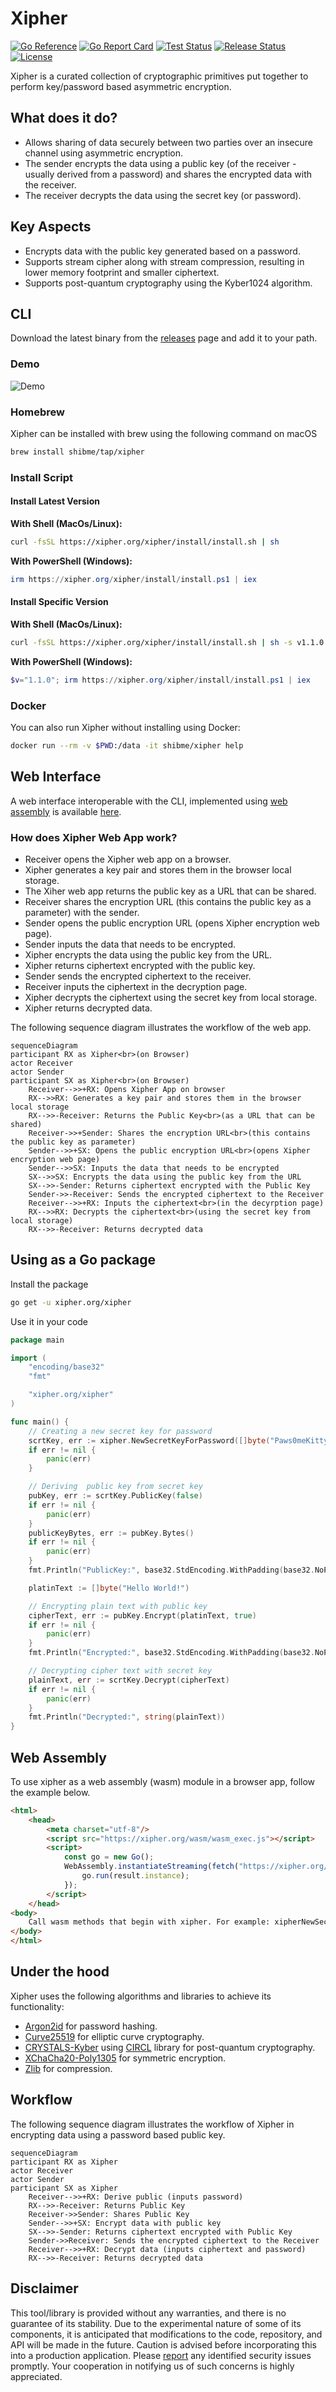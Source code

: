 # Xipher
[![Go Reference](https://pkg.go.dev/badge/xipher.org/xipher.svg)](https://pkg.go.dev/xipher.org/xipher)
[![Go Report Card](https://goreportcard.com/badge/xipher.org/xipher)](https://goreportcard.com/report/xipher.org/xipher)
[![Test Status](https://github.com/shibme/xipher/actions/workflows/test.yaml/badge.svg)](https://github.com/shibme/xipher/actions/workflows/test.yaml)
[![Release Status](https://github.com/shibme/xipher/actions/workflows/release.yaml/badge.svg)](https://github.com/shibme/xipher/actions/workflows/release.yaml)
[![License](https://img.shields.io/github/license/shibme/xipher)](https://github.com/shibme/xipher/blob/main/LICENSE)

Xipher is a curated collection of cryptographic primitives put together to perform key/password based asymmetric encryption.

## What does it do?
- Allows sharing of data securely between two parties over an insecure channel using asymmetric encryption.
- The sender encrypts the data using a public key (of the receiver - usually derived from a password) and shares the encrypted data with the receiver.
- The receiver decrypts the data using the secret key (or password).

## Key Aspects
- Encrypts data with the public key generated based on a password.
- Supports stream cipher along with stream compression, resulting in lower memory footprint and smaller ciphertext.
- Supports post-quantum cryptography using the Kyber1024 algorithm.

## CLI
Download the latest binary from the [releases](https://github.com/shibme/xipher/releases/latest) page and add it to your path.

### Demo
![Demo](https://xipher.org/demo.gif)

### Homebrew
Xipher can be installed with brew using the following command on macOS
```zsh
brew install shibme/tap/xipher
```

### Install Script

#### Install Latest Version
**With Shell (MacOs/Linux):**
```sh
curl -fsSL https://xipher.org/xipher/install/install.sh | sh
```
**With PowerShell (Windows):**
```powershell
irm https://xipher.org/xipher/install/install.ps1 | iex
```

#### Install Specific Version
**With Shell (MacOs/Linux):**
```sh
curl -fsSL https://xipher.org/xipher/install/install.sh | sh -s v1.1.0
```
**With PowerShell (Windows):**
```powershell
$v="1.1.0"; irm https://xipher.org/xipher/install/install.ps1 | iex
```

### Docker
You can also run Xipher without installing using Docker:
```zsh
docker run --rm -v $PWD:/data -it shibme/xipher help
```

## Web Interface
A web interface interoperable with the CLI, implemented using [web assembly](#web-assembly) is available [here](https://xipher.org).

### How does Xipher Web App work?
- Receiver opens the Xipher web app on a browser.
- Xipher generates a key pair and stores them in the browser local storage.
- The Xiher web app returns the public key as a URL that can be shared.
- Receiver shares the encryption URL (this contains the public key as a parameter) with the sender.
- Sender opens the public encryption URL (opens Xipher encryption web page).
- Sender inputs the data that needs to be encrypted.
- Xipher encrypts the data using the public key from the URL.
- Xipher returns ciphertext encrypted with the public key.
- Sender sends the encrypted ciphertext to the receiver.
- Receiver inputs the ciphertext in the decryption page.
- Xipher decrypts the ciphertext using the secret key from local storage.
- Xipher returns decrypted data.

The following sequence diagram illustrates the workflow of the web app.
```mermaid
sequenceDiagram
participant RX as Xipher<br>(on Browser)
actor Receiver
actor Sender
participant SX as Xipher<br>(on Browser)
    Receiver-->>+RX: Opens Xipher App on browser
    RX-->>RX: Generates a key pair and stores them in the browser local storage
    RX-->>-Receiver: Returns the Public Key<br>(as a URL that can be shared)
    Receiver->>+Sender: Shares the encryption URL<br>(this contains the public key as parameter)
    Sender-->>+SX: Opens the public encryption URL<br>(opens Xipher encryption web page)
    Sender-->>SX: Inputs the data that needs to be encrypted
    SX-->>SX: Encrypts the data using the public key from the URL
    SX-->>-Sender: Returns ciphertext encrypted with the Public Key
    Sender->>-Receiver: Sends the encrypted ciphertext to the Receiver
    Receiver-->>+RX: Inputs the ciphertext<br>(in the decyrption page)
    RX-->>RX: Decrypts the ciphertext<br>(using the secret key from local storage)
    RX-->>-Receiver: Returns decrypted data
```

## Using as a Go package
Install the package
```sh
go get -u xipher.org/xipher
```
Use it in your code
```go
package main

import (
	"encoding/base32"
	"fmt"

	"xipher.org/xipher"
)

func main() {
	// Creating a new secret key for password
	scrtKey, err := xipher.NewSecretKeyForPassword([]byte("Paws0meKittyKuwan!"))
	if err != nil {
		panic(err)
	}

	// Deriving  public key from secret key
	pubKey, err := scrtKey.PublicKey(false)
	if err != nil {
		panic(err)
	}
	publicKeyBytes, err := pubKey.Bytes()
	if err != nil {
		panic(err)
	}
	fmt.Println("PublicKey:", base32.StdEncoding.WithPadding(base32.NoPadding).EncodeToString(publicKeyBytes))

	platinText := []byte("Hello World!")

	// Encrypting plain text with public key
	cipherText, err := pubKey.Encrypt(platinText, true)
	if err != nil {
		panic(err)
	}
	fmt.Println("Encrypted:", base32.StdEncoding.WithPadding(base32.NoPadding).EncodeToString(cipherText))

	// Decrypting cipher text with secret key
	plainText, err := scrtKey.Decrypt(cipherText)
	if err != nil {
		panic(err)
	}
	fmt.Println("Decrypted:", string(plainText))
}
```

## Web Assembly
To use xipher as a web assembly (wasm) module in a browser app, follow the example below.
```html
<html>
	<head>
		<meta charset="utf-8"/>
		<script src="https://xipher.org/wasm/wasm_exec.js"></script>
		<script>
			const go = new Go();
			WebAssembly.instantiateStreaming(fetch("https://xipher.org/wasm/xipher.wasm"), go.importObject).then((result) => {
				go.run(result.instance);
			});
		</script>
	</head>
<body>
	Call wasm methods that begin with xipher. For example: xipherNewSecretKey()
</body>
</html>
```

## Under the hood
Xipher uses the following algorithms and libraries to achieve its functionality:
- [Argon2id](https://en.wikipedia.org/wiki/Argon2) for password hashing.
- [Curve25519](https://en.wikipedia.org/wiki/Curve25519) for elliptic curve cryptography.
- [CRYSTALS-Kyber](https://pq-crystals.org/kyber/) using [CIRCL](https://github.com/cloudflare/circl) library for post-quantum cryptography.
- [XChaCha20-Poly1305](https://en.wikipedia.org/wiki/ChaCha20-Poly1305) for symmetric encryption.
- [Zlib](https://en.wikipedia.org/wiki/Zlib) for compression.

## Workflow
The following sequence diagram illustrates the workflow of Xipher in encrypting data using a password based public key.
```mermaid
sequenceDiagram
participant RX as Xipher
actor Receiver
actor Sender
participant SX as Xipher
    Receiver-->>+RX: Derive public (inputs password)
    RX-->>-Receiver: Returns Public Key
    Receiver->>Sender: Shares Public Key
    Sender-->>+SX: Encrypt data with public key
    SX-->>-Sender: Returns ciphertext encrypted with Public Key
    Sender->>Receiver: Sends the encrypted ciphertext to the Receiver
    Receiver-->>+RX: Decrypt data (inputs ciphertext and password)
    RX-->>-Receiver: Returns decrypted data
```

## Disclaimer
This tool/library is provided without any warranties, and there is no guarantee of its stability. Due to the experimental nature of some of its components, it is anticipated that modifications to the code, repository, and API will be made in the future. Caution is advised before incorporating this into a production application. Please [report](https://github.com/shibme/xipher/security/advisories) any identified security issues promptly. Your cooperation in notifying us of such concerns is highly appreciated.
